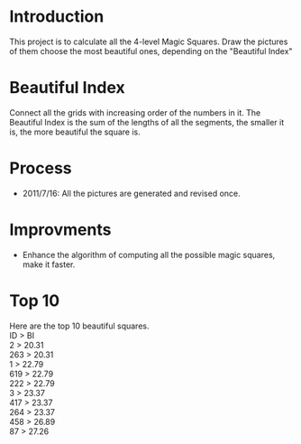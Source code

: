 Introduction
============
This project is to calculate all the 4-level Magic Squares.
Draw the pictures of them choose the most beautiful ones, depending on the "Beautiful Index"

Beautiful Index
===============
Connect all the grids with increasing order of the numbers in it.
The Beautiful Index is the sum of the lengths of all the segments, the smaller it is, the more beautiful the square is.

Process
=======
* 2011/7/16: All the pictures are generated and revised once.

Improvments
===========
* Enhance the algorithm of computing all the possible magic squares, make it faster.

Top 10
======
Here are the top 10 beautiful squares.  
ID > BI  
2 > 20.31  
263 > 20.31  
1 > 22.79  
619 > 22.79  
222 > 22.79  
3 > 23.37  
417 > 23.37  
264 > 23.37  
458 > 26.89  
87 > 27.26  